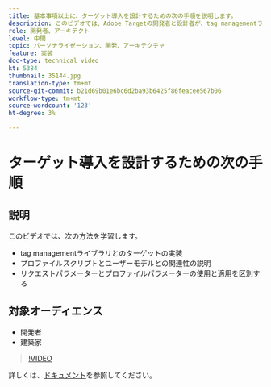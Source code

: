 ```yaml
---
title: 基本事項以上に、ターゲット導入を設計するための次の手順を説明します。
description: このビデオでは、Adobe Targetの開発者と設計者が、tag managementライブラリを使用したターゲットの実装、プロファイルスクリプトのユーザーモデルへの関連性の説明、リクエストパラメーターとプロファイルパラメーターの使用と使用の違いを示します。
role: 開発者、アーキテクト
level: 中間
topic: パーソナライゼーション、開発、アーキテクチャ
feature: 実装
doc-type: technical video
kt: 5384
thumbnail: 35144.jpg
translation-type: tm+mt
source-git-commit: b21d69b01e6bc6d2ba93b6425f86feacee567b06
workflow-type: tm+mt
source-wordcount: '123'
ht-degree: 3%

---
```



# ターゲット導入を設計するための次の手順

## 説明

このビデオでは、次の方法を学習します。

* tag managementライブラリとのターゲットの実装
* プロファイルスクリプトとユーザーモデルとの関連性の説明
* リクエストパラメーターとプロファイルパラメーターの使用と適用を区別する

## 対象オーディエンス

* 開発者
* 建築家

>[!VIDEO](https://video.tv.adobe.com/v/35144/?quality=12)

詳しくは、[ドキュメント](https://docs.adobe.com/content/help/en/target/using/implement-target/implementing-target.html)を参照してください。
